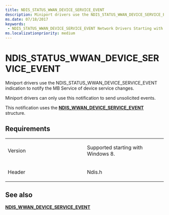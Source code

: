 ```yaml
---
title: NDIS_STATUS_WWAN_DEVICE_SERVICE_EVENT
description: Miniport drivers use the NDIS_STATUS_WWAN_DEVICE_SERVICE_EVENT indication to notify the MB Service of device service changes.NDIS_WWAN_DEVICE_SERVICE_EVENT structure.
ms.date: 07/18/2017
keywords:
 - NDIS_STATUS_WWAN_DEVICE_SERVICE_EVENT Network Drivers Starting with Windows Vista
ms.localizationpriority: medium
---
```


# NDIS\_STATUS\_WWAN\_DEVICE\_SERVICE\_EVENT


Miniport drivers use the NDIS\_STATUS\_WWAN\_DEVICE\_SERVICE\_EVENT indication to notify the MB Service of device service changes.

Miniport drivers can only use this notification to send unsolicited events.

This notification uses the [**NDIS\_WWAN\_DEVICE\_SERVICE\_EVENT**](/windows-hardware/drivers/ddi/ndiswwan/ns-ndiswwan-_ndis_wwan_device_service_event) structure.

## Requirements

<table>
<colgroup>
<col width="50%" />
<col width="50%" />
</colgroup>
<tbody>
<tr class="odd">
<td><p>Version</p></td>
<td><p>Supported starting with Windows 8.</p></td>
</tr>
<tr class="even">
<td><p>Header</p></td>
<td>Ndis.h</td>
</tr>
</tbody>
</table>

## See also


[**NDIS\_WWAN\_DEVICE\_SERVICE\_EVENT**](/windows-hardware/drivers/ddi/ndiswwan/ns-ndiswwan-_ndis_wwan_device_service_event)

 

